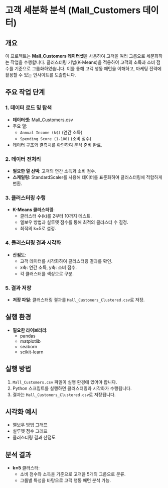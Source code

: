 # 고객 세분화 분석 (Mall_Customers 데이터)

## 개요
이 프로젝트는 **Mall_Customers 데이터셋**을 사용하여 고객을 여러 그룹으로 세분화하는 작업을 수행합니다. 클러스터링 기법(K-Means)을 적용하여 고객의 소득과 소비 점수를 기준으로 그룹화하였습니다. 이를 통해 고객 행동 패턴을 이해하고, 마케팅 전략에 활용할 수 있는 인사이트를 도출합니다.

## 주요 작업 단계

### 1. 데이터 로드 및 탐색
- **데이터셋:** Mall_Customers.csv
- 주요 열:
  - `Annual Income (k$)` (연간 소득)
  - `Spending Score (1-100)` (소비 점수)
- 데이터 구조와 결측치를 확인하여 분석 준비 완료.

### 2. 데이터 전처리
- **필요한 열 선택**: 고객의 연간 소득과 소비 점수.
- **스케일링**: StandardScaler를 사용해 데이터를 표준화하여 클러스터링에 적합하게 변환.

### 3. 클러스터링 수행
- **K-Means 클러스터링**:
  - 클러스터 수(k)를 2부터 10까지 테스트.
  - 엘보우 방법과 실루엣 점수를 통해 최적의 클러스터 수 결정.
  - 최적의 k=5로 설정.

### 4. 클러스터링 결과 시각화
- **산점도**:
  - 고객 데이터를 시각화하여 클러스터링 결과를 확인.
  - x축: 연간 소득, y축: 소비 점수.
  - 각 클러스터를 색상으로 구분.

### 5. 결과 저장
- **저장 파일**: 클러스터링 결과를 `Mall_Customers_Clustered.csv`로 저장.

## 실행 환경
- **필요한 라이브러리**:
  - pandas
  - matplotlib
  - seaborn
  - scikit-learn

## 실행 방법
1. `Mall_Customers.csv` 파일이 실행 환경에 있어야 합니다.
2. Python 스크립트를 실행하면 클러스터링과 시각화가 수행됩니다.
3. 결과는 `Mall_Customers_Clustered.csv`로 저장됩니다.

## 시각화 예시
- 엘보우 방법 그래프
- 실루엣 점수 그래프
- 클러스터링 결과 산점도

## 분석 결과
- **k=5** 클러스터:
  - 소비 점수와 소득을 기준으로 고객을 5개의 그룹으로 분류.
  - 그룹별 특성을 바탕으로 고객 행동 패턴 분석 가능.

